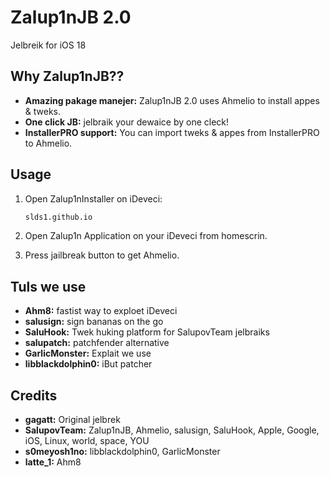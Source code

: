 # Zalup1nJB 2.0

Jelbreik for iOS 18
## Why Zalup1nJB??

- **Amazing pakage manejer:** Zalup1nJB 2.0 uses Ahmelio to install appes & tweks.
- **One click JB:** jelbraik your dewaice by one cleck!
- **InstallerPRO support:** You can import tweks & appes from InstallerPRO to Ahmelio.

## Usage

1. Open Zalup1nInstaller on iDeveci:

    ```bash
    slds1.github.io
    ```

2. Open Zalup1n Application on your iDeveci from homescrin.

3. Press jailbreak button to get Ahmelio.

## Tuls we use
- **Ahm8:** fastist way to exploet iDeveci
- **salusign:** sign bananas on the go
- **SaluHook:** Twek huking platform for SalupovTeam jelbraiks
- **salupatch:** patchfender alternative 
- **GarlicMonster:** Explait we use
- **libblackdolphin0:** iBut patcher

## Credits

- **gagatt:** Original jelbrek
- **SalupovTeam:** Zalup1nJB, Ahmelio, salusign, SaluHook, Apple, Google, iOS, Linux, world, space, YOU
- **s0meyosh1no:** libblackdolphin0, GarlicMonster
- **latte_1:** Ahm8

